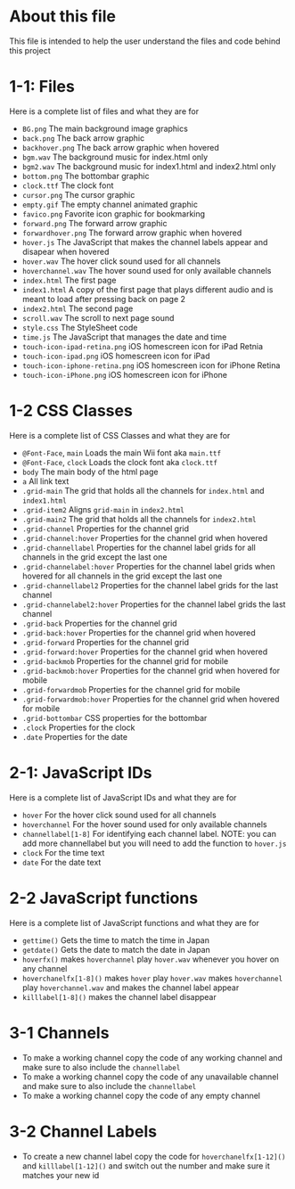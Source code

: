 # About this file
This file is intended to help the user understand the files and code behind this project

# 1-1: Files 
Here is a complete list of files and what they are for
* ``BG.png`` The main background image graphics
* ``back.png`` The back arrow graphic
* ``backhover.png`` The back arrow graphic when hovered
* ``bgm.wav`` The background music for index.html only
* ``bgm2.wav`` The background music for index1.html and index2.html only
* ``bottom.png`` The bottombar graphic
* ``clock.ttf`` The clock font
* ``cursor.png`` The cursor graphic
* ``empty.gif`` The empty channel animated graphic
* ``favico.png`` Favorite icon graphic for bookmarking
* ``forward.png`` The forward arrow graphic
* ``forwardhover.png`` The forward arrow graphic when hovered
* ``hover.js`` The JavaScript that makes the channel labels appear and disapear when hovered
* ``hover.wav`` The hover click sound used for all channels
* ``hoverchannel.wav`` The hover sound used for only available channels
* ``index.html`` The first page 
* ``index1.html`` A copy of the first page that plays different audio and is meant to load after pressing back on page 2
* ``index2.html`` The second page
* ``scroll.wav`` The scroll to next page sound
* ``style.css`` The StyleSheet code
* ``time.js`` The JavaScript that manages the date and time
* ``touch-icon-ipad-retina.png`` iOS homescreen icon for iPad Retnia
* ``touch-icon-ipad.png`` iOS homescreen icon for iPad
* ``touch-icon-iphone-retina.png`` iOS homescreen icon for iPhone Retina
* ``touch-icon-iPhone.png`` iOS homescreen icon for iPhone

# 1-2 CSS Classes
Here is a complete list of CSS Classes and what they are for
* ``@Font-Face``, ``main`` Loads the main Wii font aka ``main.ttf``
* ``@Font-Face``, ``clock`` Loads the clock font aka ``clock.ttf``
* ``body`` The main body of the html page
* ``a`` All link text
* 	``.grid-main`` The grid that holds all the channels for ``index.html`` and ``index1.html``
* 	``.grid-item2`` Aligns ``grid-main`` in ``index2.html``
* 	``.grid-main2`` The grid that holds all the channels for ``index2.html``
* ``.grid-channel``	Properties for the channel grid
* ``.grid-channel:hover``	Properties for the channel grid when hovered
* ``.grid-channellabel``	Properties for the channel label grids for all channels in the grid except the last one
* ``.grid-channelabel:hover``	Properties for the channel label grids when hovered for all channels in the grid except the last one
* ``.grid-channellabel2``	Properties for the channel label grids for the last channel
* ``.grid-channelabel2:hover``	Properties for the channel label grids the last channel
* ``.grid-back``	Properties for the channel grid
* ``.grid-back:hover``	Properties for the channel grid when hovered
* ``.grid-forward``	Properties for the channel grid
* ``.grid-forward:hover``	Properties for the channel grid when hovered
* ``.grid-backmob``	Properties for the channel grid for mobile
* ``.grid-backmob:hover``	Properties for the channel grid when hovered for mobile
* ``.grid-forwardmob``	Properties for the channel grid for mobile
* ``.grid-forwardmob:hover``	Properties for the channel grid when hovered for mobile
* ``.grid-bottombar`` CSS properties for the bottombar
* ``.clock`` Properties for the clock
* ``.date`` Properties for the date

# 2-1: JavaScript IDs
Here is a complete list of JavaScript IDs and what they are for
* ``hover`` For the hover click sound used for all channels 
* ``hoverchannel`` For the hover sound used for only available channels
* ``channellabel[1-8]`` For identifying each channel label. NOTE: you can add more channellabel but you will need to add the function to ``hover.js``
* ``clock`` For the time text
* ``date`` For the date text

# 2-2 JavaScript functions
Here is a complete list of JavaScript functions and what they are for
* ``gettime()`` Gets the time to match the time in Japan
* ``getdate()`` Gets the date to match the date in Japan
* ``hoverfx()`` makes ``hoverchannel`` play ``hover.wav`` whenever you hover on any channel
* ``hoverchanelfx[1-8]()`` makes ``hover`` play ``hover.wav`` makes ``hoverchannel`` play ``hoverchannel.wav`` and makes the channel label appear
* ``killlabel[1-8]()`` makes the channel label disappear 

# 3-1 Channels
* To make a working channel copy the code of any working channel and make sure to also include the ``channellabel``
* To make a working channel copy the code of any unavailable channel and make sure to also include the ``channellabel``
* To make a working channel copy the code of any empty channel

# 3-2 Channel Labels
* To create a new channel label copy the code for ``hoverchanelfx[1-12]()`` and ``killlabel[1-12]()`` and switch out the number and make sure it matches your new id
